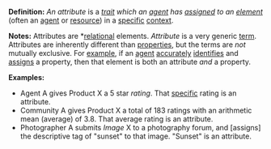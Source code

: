 **Definition:**  *An attribute* is a *[trait](https://github.com/gcassel/Modular-Organization-Terminology/blob/master/terms/trait.md) which an [agent](https://github.com/gcassel/Modular-Organization-Terminology/blob/master/terms/agent.md) has [assigned](https://github.com/gcassel/Modular-Organization-Terminology/blob/master/terms/assign.md) to an [element](https://github.com/gcassel/Modular-Organization-Terminology/blob/master/terms/element.md)* (often an [agent](https://github.com/gcassel/Modular-Organization-Terminology/blob/master/terms/agent.md) or [resource](https://github.com/gcassel/Modular-Organization-Terminology/blob/master/terms/resource.md)) in a [specific](https://github.com/gcassel/Modular-Organization-Terminology/blob/master/terms/specific.md) [context](https://github.com/gcassel/Modular-Organization-Terminology/blob/master/terms/context.md).

**Notes:**  Attributes are *[relational](https://github.com/gcassel/Modular-Organization-Terminology/blob/master/terms/relationship.md) elements.   *Attribute* is a very generic [term](https://github.com/gcassel/Modular-Organization-Terminology/blob/master/terms/term.md).   Attributes are inherently different than [properties](https://github.com/gcassel/Modular-Organization-Terminology/blob/master/terms/property.md), but the terms are *not* mutually exclusive.  For [example](https://github.com/gcassel/Modular-Organization-Terminology/blob/master/terms/example.md), if an [agent](https://github.com/gcassel/Modular-Organization-Terminology/blob/master/terms/agent.md) [accurately](https://github.com/gcassel/Modular-Organization-Terminology/blob/master/terms/accuracy.md) [identifies](https://github.com/gcassel/Modular-Organization-Terminology/blob/master/terms/identify.md) and [assigns](https://github.com/gcassel/Modular-Organization-Terminology/blob/master/terms/assign.md) a property, then that element is both an attribute *and* a property.
	
**Examples:** 
* Agent A gives Product X a 5 star *rating*.  That [specific](https://github.com/gcassel/Modular-Organization-Terminology/blob/master/terms/specific.md) rating is an attribute.
* Community A gives Product X a total of 183 ratings with an arithmetic mean (average) of 3.8.  That average rating is an attribute.
* Photographer A submits *Image* X to a photography forum, and [assigns] the descriptive tag of "sunset" to that image.  "Sunset" is an attribute.
